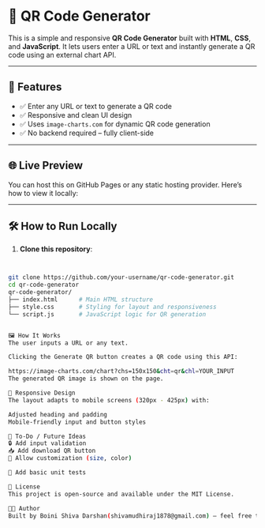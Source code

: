 # 🔳 QR Code Generator

This is a simple and responsive **QR Code Generator** built with **HTML**, **CSS**, and **JavaScript**. It lets users enter a URL or text and instantly generate a QR code using an external chart API.

---

## 🚀 Features

- ✅ Enter any URL or text to generate a QR code
- ✅ Responsive and clean UI design
- ✅ Uses `image-charts.com` for dynamic QR code generation
- ✅ No backend required – fully client-side

---

## 🌐 Live Preview

You can host this on GitHub Pages or any static hosting provider. Here’s how to view it locally:

---

## 🛠️ How to Run Locally

1. **Clone this repository**:

```bash


git clone https://github.com/your-username/qr-code-generator.git
cd qr-code-generator
qr-code-generator/
├── index.html      # Main HTML structure
├── style.css       # Styling for layout and responsiveness
└── script.js       # JavaScript logic for QR generation


🖼️ How It Works
The user inputs a URL or any text.

Clicking the Generate QR button creates a QR code using this API:

https://image-charts.com/chart?chs=150x150&cht=qr&chl=YOUR_INPUT
The generated QR image is shown on the page.

📱 Responsive Design
The layout adapts to mobile screens (320px - 425px) with:

Adjusted heading and padding
Mobile-friendly input and button styles

📝 To-Do / Future Ideas
🔒 Add input validation
📥 Add download QR button
🎨 Allow customization (size, color)

🧪 Add basic unit tests

📄 License
This project is open-source and available under the MIT License.

👨‍💻 Author
Built by Boini Shiva Darshan(shivamudhiraj1878@gmail.com) — feel free to reach out or contribute!








